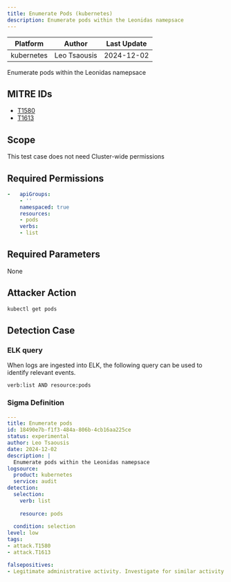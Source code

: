 ```yaml
---
title: Enumerate Pods (kubernetes)
description: Enumerate pods within the Leonidas namepsace 
---
```


| Platform               | Author               | Last Update                 |
| ---------------------- | -------------------- | --------------------------- |
| kubernetes | Leo Tsaousis | 2024-12-02 |

Enumerate pods within the Leonidas namepsace

## MITRE IDs

* [T1580](https://attack.mitre.org/techniques/T1580/)
* [T1613](https://attack.mitre.org/techniques/T1613/)

## Scope 

This test case does not need Cluster-wide permissions

## Required Permissions

```yaml
-   apiGroups:
    - ''
    namespaced: true
    resources:
    - pods
    verbs:
    - list

```

## Required Parameters

None
## Attacker Action

```bash
kubectl get pods
```


## Detection Case

### ELK query

When logs are ingested into ELK, the following query can be used to identify relevant events.

```
verb:list AND resource:pods
```

### Sigma Definition

```yaml
---
title: Enumerate pods
id: 18490e7b-f1f3-484a-806b-4cb16aa225ce
status: experimental
author: Leo Tsaousis
date: 2024-12-02
description: |
  Enumerate pods within the Leonidas namepsace
logsource:
  product: kubernetes
  service: audit
detection:
  selection:
    verb: list
    
    resource: pods
    
  condition: selection
level: low
tags:
- attack.T1580
- attack.T1613

falsepositives:
- Legitimate administrative activity. Investigate for similar activity from the same identity that could indicate enumeration attempts
```